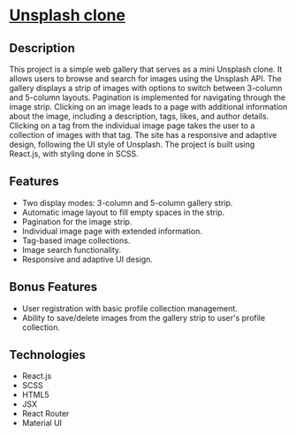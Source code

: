# [Unsplash clone](https://anyalyalya.github.io/unsplash-clone) 

## Description

This project is a simple web gallery that serves as a mini Unsplash clone. It allows users to browse and search for images using the Unsplash API. The gallery displays a strip of images with options to switch between 3-column and 5-column layouts. Pagination is implemented for navigating through the image strip. Clicking on an image leads to a page with additional information about the image, including a description, tags, likes, and author details. Clicking on a tag from the individual image page takes the user to a collection of images with that tag. The site has a responsive and adaptive design, following the UI style of Unsplash. The project is built using React.js, with styling done in SCSS.

## Features

- Two display modes: 3-column and 5-column gallery strip.
- Automatic image layout to fill empty spaces in the strip.
- Pagination for the image strip.
- Individual image page with extended information.
- Tag-based image collections.
- Image search functionality.
- Responsive and adaptive UI design.

## Bonus Features

- User registration with basic profile collection management.
- Ability to save/delete images from the gallery strip to user's profile collection.

## Technologies

- React.js
- SCSS
- HTML5
- JSX
- React Router
- Material UI
